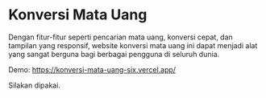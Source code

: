 # Konversi Mata Uang

Dengan fitur-fitur seperti pencarian mata uang, konversi cepat, dan tampilan yang responsif, website konversi mata uang ini dapat menjadi alat yang sangat berguna bagi berbagai pengguna di seluruh dunia.

Demo:
https://konversi-mata-uang-six.vercel.app/

Silakan dipakai.
